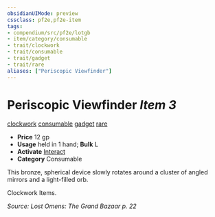```yaml
---
obsidianUIMode: preview
cssclass: pf2e,pf2e-item
tags:
- compendium/src/pf2e/lotgb
- item/category/consumable
- trait/clockwork
- trait/consumable
- trait/gadget
- trait/rare
aliases: ["Periscopic Viewfinder"]
---
```

# Periscopic Viewfinder *Item 3*  
[clockwork](/rules/traits/clockwork-g-g.md)  [consumable](/rules/traits/consumable.md)  [gadget](/rules/traits/gadget-g-g.md)  [rare](/rules/traits/rare.md)  

- **Price** 12 gp
- **Usage** held in 1 hand; **Bulk** L
- **Activate** [Interact](/rules/actions/interact.md)
- **Category** Consumable

This bronze, spherical device slowly rotates around a cluster of angled mirrors and a light-filled orb.

Clockwork Items.

*Source: Lost Omens: The Grand Bazaar p. 22*